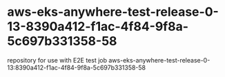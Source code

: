 # aws-eks-anywhere-test-release-0-13-8390a412-f1ac-4f84-9f8a-5c697b331358-58
repository for use with E2E test job aws-eks-anywhere-test-release-0-13:8390a412-f1ac-4f84-9f8a-5c697b331358-58
